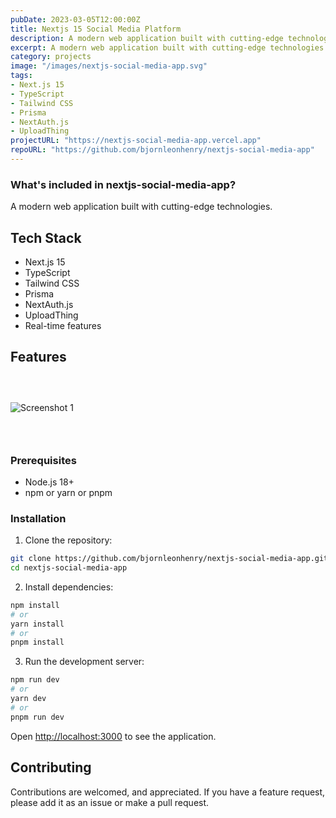 ```yaml
---
pubDate: 2023-03-05T12:00:00Z
title: Nextjs 15 Social Media Platform
description: A modern web application built with cutting-edge technologies.
excerpt: A modern web application built with cutting-edge technologies.
category: projects
image: "/images/nextjs-social-media-app.svg"
tags:
- Next.js 15
- TypeScript
- Tailwind CSS
- Prisma
- NextAuth.js
- UploadThing
projectURL: "https://nextjs-social-media-app.vercel.app"
repoURL: "https://github.com/bjornleonhenry/nextjs-social-media-app"
---
```


### What's included in nextjs-social-media-app?

A modern web application built with cutting-edge technologies.

## Tech Stack

- Next.js 15
- TypeScript
- Tailwind CSS
- Prisma
- NextAuth.js
- UploadThing
- Real-time features

## Features

### &nbsp;

![Screenshot 1](/images/nextjs-social-media-app-1.webp)

### &nbsp;

### Prerequisites

- Node.js 18+
- npm or yarn or pnpm

### Installation

1. Clone the repository:
```bash
git clone https://github.com/bjornleonhenry/nextjs-social-media-app.git
cd nextjs-social-media-app
```

2. Install dependencies:
```bash
npm install
# or
yarn install
# or
pnpm install
```

3. Run the development server:
```bash
npm run dev
# or
yarn dev
# or
pnpm run dev
```

Open [http://localhost:3000](http://localhost:3000) to see the application.

## Contributing

Contributions are welcomed, and appreciated. If you have a feature request, please add it as an issue or make a pull request.
